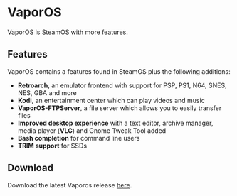 # VaporOS

VaporOS is SteamOS with more features.

## Features

VaporOS contains a features found in SteamOS plus the following additions:

- **Retroarch**, an emulator  frontend with support for PSP, PS1, N64, SNES, NES, GBA and more
- **Kodi**, an entertainment center which can play videos and music
- **VaporOS-FTPServer**, a file server which allows you to easily transfer files
- **Improved desktop experience** with a text editor, archive manager, media player (**VLC**) and Gnome Tweak Tool added
- **Bash completion** for command line users
- **TRIM support** for SSDs

## Download

Download the latest Vaporos release [here](https://github.com/sharkwouter/vaporos/releases).
